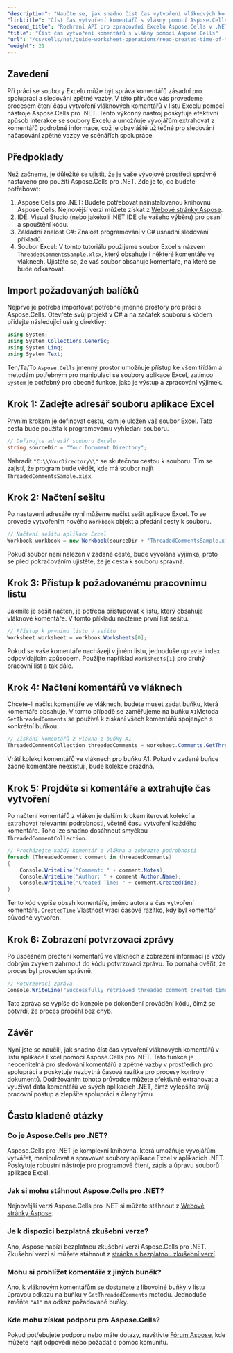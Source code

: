 ```yaml
---
"description": "Naučte se, jak snadno číst čas vytvoření vláknových komentářů v listu aplikace Excel pomocí Aspose.Cells pro .NET. Postupujte podle našeho podrobného návodu s podrobnými pokyny krok za krokem."
"linktitle": "Číst čas vytvoření komentářů s vlákny pomocí Aspose.Cells"
"second_title": "Rozhraní API pro zpracování Excelu Aspose.Cells v .NET"
"title": "Číst čas vytvoření komentářů s vlákny pomocí Aspose.Cells"
"url": "/cs/cells/net/guide-worksheet-operations/read-created-time-of-threaded-comment/"
"weight": 21
---
```


## Zavedení

Při práci se soubory Excelu může být správa komentářů zásadní pro spolupráci a sledování zpětné vazby. V této příručce vás provedeme procesem čtení času vytvoření vláknových komentářů v listu Excelu pomocí nástroje Aspose.Cells pro .NET. Tento výkonný nástroj poskytuje efektivní způsob interakce se soubory Excelu a umožňuje vývojářům extrahovat z komentářů podrobné informace, což je obzvláště užitečné pro sledování načasování zpětné vazby ve scénářích spolupráce.

## Předpoklady

Než začneme, je důležité se ujistit, že je vaše vývojové prostředí správně nastaveno pro použití Aspose.Cells pro .NET. Zde je to, co budete potřebovat:

1. Aspose.Cells pro .NET: Budete potřebovat nainstalovanou knihovnu Aspose.Cells. Nejnovější verzi můžete získat z [Webové stránky Aspose](https://releases.aspose.com/cells/net/).
2. IDE: Visual Studio (nebo jakékoli .NET IDE dle vašeho výběru) pro psaní a spouštění kódu.
3. Základní znalost C#: Znalost programování v C# usnadní sledování příkladů.
4. Soubor Excel: V tomto tutoriálu použijeme soubor Excel s názvem `ThreadedCommentsSample.xlsx`, který obsahuje i některé komentáře ve vláknech. Ujistěte se, že váš soubor obsahuje komentáře, na které se bude odkazovat.

## Import požadovaných balíčků

Nejprve je potřeba importovat potřebné jmenné prostory pro práci s Aspose.Cells. Otevřete svůj projekt v C# a na začátek souboru s kódem přidejte následující using direktivy:

```csharp
using System;
using System.Collections.Generic;
using System.Linq;
using System.Text;
```

Ten/Ta/To `Aspose.Cells` jmenný prostor umožňuje přístup ke všem třídám a metodám potřebným pro manipulaci se soubory aplikace Excel, zatímco `System` je potřebný pro obecné funkce, jako je výstup a zpracování výjimek.

## Krok 1: Zadejte adresář souboru aplikace Excel

Prvním krokem je definovat cestu, kam je uložen váš soubor Excel. Tato cesta bude použita k programovému vyhledání souboru.

```csharp
// Definujte adresář souboru Excelu
string sourceDir = "Your Document Directory";
```

Nahradit `"C:\\YourDirectory\\"` se skutečnou cestou k souboru. Tím se zajistí, že program bude vědět, kde má soubor najít `ThreadedCommentsSample.xlsx`.

## Krok 2: Načtení sešitu

Po nastavení adresáře nyní můžeme načíst sešit aplikace Excel. To se provede vytvořením nového `Workbook` objekt a předání cesty k souboru.

```csharp
// Načtení sešitu aplikace Excel
Workbook workbook = new Workbook(sourceDir + "ThreadedCommentsSample.xlsx");
```

Pokud soubor není nalezen v zadané cestě, bude vyvolána výjimka, proto se před pokračováním ujistěte, že je cesta k souboru správná.

## Krok 3: Přístup k požadovanému pracovnímu listu

Jakmile je sešit načten, je potřeba přistupovat k listu, který obsahuje vláknové komentáře. V tomto příkladu načteme první list sešitu.

```csharp
// Přístup k prvnímu listu v sešitu
Worksheet worksheet = workbook.Worksheets[0];
```

Pokud se vaše komentáře nacházejí v jiném listu, jednoduše upravte index odpovídajícím způsobem. Použijte například `Worksheets[1]` pro druhý pracovní list a tak dále.

## Krok 4: Načtení komentářů ve vláknech

Chcete-li načíst komentáře ve vláknech, budete muset zadat buňku, která komentáře obsahuje. V tomto případě se zaměřujeme na buňku `A1`Metoda `GetThreadedComments` se používá k získání všech komentářů spojených s konkrétní buňkou.

```csharp
// Získání komentářů z vlákna z buňky A1
ThreadedCommentCollection threadedComments = worksheet.Comments.GetThreadedComments("A1");
```

Vrátí kolekci komentářů ve vláknech pro buňku A1. Pokud v zadané buňce žádné komentáře neexistují, bude kolekce prázdná.

## Krok 5: Projděte si komentáře a extrahujte čas vytvoření

Po načtení komentářů z vláken je dalším krokem iterovat kolekcí a extrahovat relevantní podrobnosti, včetně času vytvoření každého komentáře. Toho lze snadno dosáhnout smyčkou `ThreadedCommentCollection`.

```csharp
// Procházejte každý komentář z vlákna a zobrazte podrobnosti
foreach (ThreadedComment comment in threadedComments)
{
    Console.WriteLine("Comment: " + comment.Notes);
    Console.WriteLine("Author: " + comment.Author.Name);
    Console.WriteLine("Created Time: " + comment.CreatedTime);
}
```

Tento kód vypíše obsah komentáře, jméno autora a čas vytvoření komentáře. `CreatedTime` Vlastnost vrací časové razítko, kdy byl komentář původně vytvořen.

## Krok 6: Zobrazení potvrzovací zprávy

Po úspěšném přečtení komentářů ve vláknech a zobrazení informací je vždy dobrým zvykem zahrnout do kódu potvrzovací zprávu. To pomáhá ověřit, že proces byl proveden správně.

```csharp
// Potvrzovací zpráva
Console.WriteLine("Successfully retrieved threaded comment created times.");
```

Tato zpráva se vypíše do konzole po dokončení provádění kódu, čímž se potvrdí, že proces proběhl bez chyb.

## Závěr

Nyní jste se naučili, jak snadno číst čas vytvoření vláknových komentářů v listu aplikace Excel pomocí Aspose.Cells pro .NET. Tato funkce je neocenitelná pro sledování komentářů a zpětné vazby v prostředích pro spolupráci a poskytuje nezbytná časová razítka pro procesy kontroly dokumentů. Dodržováním tohoto průvodce můžete efektivně extrahovat a využívat data komentářů ve svých aplikacích .NET, čímž vylepšíte svůj pracovní postup a zlepšíte spolupráci s členy týmu.

## Často kladené otázky

### Co je Aspose.Cells pro .NET?

Aspose.Cells pro .NET je komplexní knihovna, která umožňuje vývojářům vytvářet, manipulovat a spravovat soubory aplikace Excel v aplikacích .NET. Poskytuje robustní nástroje pro programově čtení, zápis a úpravu souborů aplikace Excel.

### Jak si mohu stáhnout Aspose.Cells pro .NET?

Nejnovější verzi Aspose.Cells pro .NET si můžete stáhnout z [Webové stránky Aspose](https://releases.aspose.com/cells/net/).

### Je k dispozici bezplatná zkušební verze?

Ano, Aspose nabízí bezplatnou zkušební verzi Aspose.Cells pro .NET. Zkušební verzi si můžete stáhnout z [stránka s bezplatnou zkušební verzí](https://releases.aspose.com/).

### Mohu si prohlížet komentáře z jiných buněk?

Ano, k vláknovým komentářům se dostanete z libovolné buňky v listu úpravou odkazu na buňku v `GetThreadedComments` metodu. Jednoduše změňte `"A1"` na odkaz požadované buňky.

### Kde mohu získat podporu pro Aspose.Cells?

Pokud potřebujete podporu nebo máte dotazy, navštivte [Fórum Aspose](https://forum.aspose.com/c/cells/9), kde můžete najít odpovědi nebo požádat o pomoc komunitu.